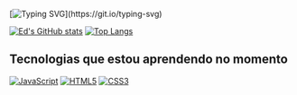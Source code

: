 [![Typing SVG](https://readme-typing-svg.demolab.com?font=Archivo+Black&size=27&pause=1100&color=008363&background=1E97693B&vCenter=true&width=520&lines=Ol%C3%A1!+Eduardo+de+Oliveira+aqui+_%F0%9F%91%A8%E2%80%8D%F0%9F%92%BB;Estudante+secundarista_;Brasil%2C+Paran%C3%A1%2C+Curitiba_)](https://git.io/typing-svg)

[![Ed's GitHub stats](https://github-readme-stats.vercel.app/api?username=edozz42&theme=gotham)](https://github.com/anuraghazra/github-readme-stats)
[![Top Langs](https://github-readme-stats.vercel.app/api/top-langs/?username=edozz42&langs_count=8&theme=gotham)](https://github.com/EdOzz42)

## Tecnologias que estou aprendendo no momento

[![JavaScript](https://img.shields.io/badge/JavaScript-323330?style=for-the-badge&logo=javascript&logoColor=F7DF1E)](https://github.com/EdOzz42)
[![HTML5](https://img.shields.io/badge/HTML5-E34F26?style=for-the-badge&logo=html5&logoColor=white)](https://github.com/EdOzz42)
[![CSS3](https://img.shields.io/badge/CSS3-1572B6?style=for-the-badge&logo=css3&logoColor=white)](https://github.com/EdOzz42)


